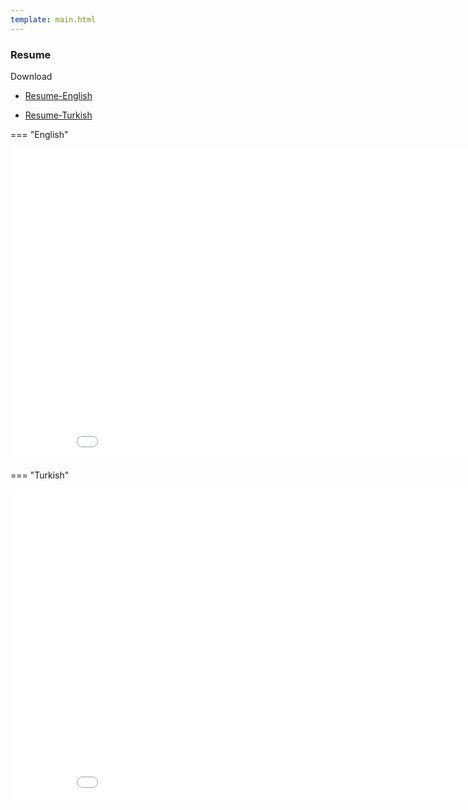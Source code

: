 ```yaml
---
template: main.html
---
```


### Resume

Download 

- [Resume-English](mehmet_bati_en_cv.pdf)

- [Resume-Turkish](mehmet_bati_tr_cv.pdf)


=== "English"

<iframe width=900, height=500 frameBorder=0 src="mehmet_bati_en_cv.pdf"></iframe>

=== "Turkish"

<iframe width=900, height=500 frameBorder=0 src="mehmet_bati_tr_cv.pdf"></iframe>


